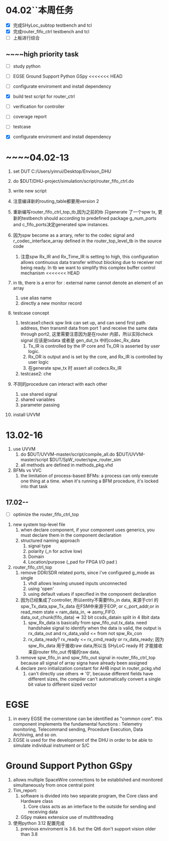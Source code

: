 # 04.02``本周任务

* [X]  完成SHyLoc_subtop testbench and tcl
* [X]  完成router_fifo_ctrl testbench and tcl
* [ ]  上板进行综合

## ~~~~high priority task

* [ ]  study python
* [ ]  EGSE Ground Support Python GSpy
  <<<<<<< HEAD

  * [ ]  configurate enviroment and install dependency
* [X]  build test script for router_ctrl
* [ ]  verification for controller

  * [ ]  coverage report
  * [ ]  testcase
* [X]  configurate enviroment and install dependency

# ~~~~04.02-13

1. set DUT C:/Users/yinrui/Desktop/Envison_DHU
2. do $DUT/DHU-project/simulation/script/router_fifo_ctrl.do
3. write new script
4. 注意编译新的routing_table都要用version 2
5. 重新编写router_fifo_ctrl_top_tb,因为之前的tb 只generate 了一个spw tx, 更新的testbench should according to predefined package g_num_ports and c_fifo_ports决定generated spw instances.
6. 因为spw become as a arrary, refer to the codec signal and r_codec_interface_array defined in the router_top_level_tb in the source code

   1. 注意spw Rx_IR and Rx_Time_IR is setting to high, this configuration allows continuous data transfer without blocking due to receiver not being ready. In tb we want to simplify this complex buffer control mechanism
      <<<<<<< HEAD
7. in tb, there is a error for : external name cannot denote an element of an array

   1. use alias name
   2. directly a new monitor record
8. testcase concept

   1. testcase1:check spw link can set up, and can send first path address, then transmit data from port 1 and receive the same data through port2, 这里需要注意因为是在router 内部，所以实际check signal 应该是txdata 或者是 gen_dut_tx 中的codec_Rx_data
      1. Tx\_IR is controlled by the IP core and Tx\_OR is asserted by user logic.
      2. Rx_OR is output and is set by the core, and Rx_IR is controlled by user logic
      3. 在generate spw_tx 时 assert all codecs.Rx_IR
   2. testcase2: che
9. 不同的procedure can interact with each other

   1. use shared signal
   2. shared variables
   3. parameter passing
10. install UVVM

# 13.02-16

1. use UVVM
   1. do $DUT/UVVM-master/script/compile_all.do $DUT/UVVM-master/script $DUT/SpW_router/spw_router_sim
   2. all methods are defined in methods_pkg.vhd
2. BFMs vs VVC
   1. the limitation of process-based BFMs: a process can only execute one thing at a time. when it's running a BFM procedure, it's locked into that task

## 17.02--

* [ ]  optimize the router_fifo_ctrl_top

1. new system top-level file
   1. when declare component, if your component uses generics, you must declare them in the component declaration
   2. structured naming approach
      1. signal type
      2. polarity (_n for active low)
      3. Domain
      4. Location/purpose (_pad for FPGA I/O pad )
2. router_fifo_ctrl_top
   1. remove DDR/SDR related ports, since i've configured g_mode as single
      1. vhdl allows leaving unused inputs unconnected
      2. using 'open'
      3. using default values if specified in the component declaration
   2. 因为已经集成了controller, 所以entity不需要fifo_in data, 来源于ctrl 的spw_Tx_data,spw_Tx_data 在FSM中来源于EOP, or c_port_addr,or in read_mem state = ram_data_in, => asmy_FIFO. data_out_chunk(fifo_data) => 32 bit ccsds_datain split in 4 8bit data
      1. spw_Rx_data is basically from spw_fifo_out.tx_data. need handshake signal to identify when the data is valid, the output is rx_data_out and rx_data_valid <= from not spw_Rx_con
      2. rx_data_ready? rx_ready 	<= rx_cmd_ready or rx_data_ready;  因为spw_Rx_data 用于接收raw data,所以当 SHyLoC ready 时 才能接收来自router fifo_out 传输的raw data,
   3. remove spw_fifo_in and spw_fifo_out signal in router_fifo_ctrl_top because all signal of array signa have already been assigned
   4. declare zero initialization constant for AHB input in router_pckg.vhd
      1. can't directly use others => '0', because different fields have different sizes, the compiler can't automatically convert a single bit value to different sized vector

# EGSE

1. in every EGSE the cornerstone can be identified as "common core". this component implements the fundamental functions : Telemetry monitoring, Telecommand sending, Procedure Execution, Data Archiving, and so on.
2. EGSE is used for the development of the DHU in order to be able to simulate individual instrument or S/C

# Ground Support Python GSpy

1. allows multiple SpaceWire connections to be established and monitored simultaneously from once central point
2. Tim_report:
   1. software is divided into two separate program, the Core class and Hardware class
      1. Core class acts as an interface to the outside for sending and receiving data
   2. GSpy makes extensice use of multithreading
3. 使用python 3.12 配置完成
   1. previous enviroment is 3.6. but the Qt6 don't support vision older than 3.8
